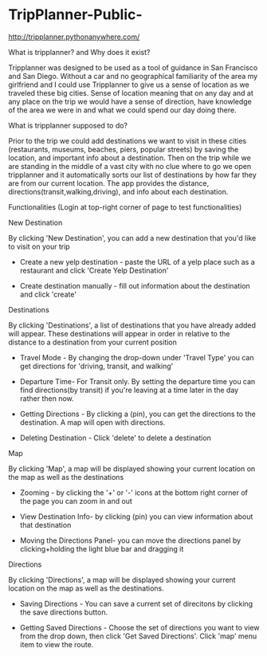 # TripPlanner-Public-

http://tripplanner.pythonanywhere.com/

What is tripplanner? and Why does it exist?

  Tripplanner was designed to be used as a tool of guidance in San Francisco and San Diego. Without a car and 
  no geographical familiarity of the area my girlfriend and I could use Tripplanner to give us a sense of location 
  as we traveled these big cities. Sense of location meaning that on any day and at any place on the trip we would 
  have a sense of direction, have knowledge of the area we were in and what we could spend our day doing there.


What is tripplanner supposed to do?

  Prior to the trip we could add destinations we want to visit in these cities (restaurants, museums, beaches, 
  piers, popular streets) by saving the location, and important info about a destination. Then on the trip 
  while we are standing in the middle of a vast city with no clue where to go we open tripplanner and it automatically
  sorts our list of destinations by how far they are from our current location. The app provides the distance, 
  directions(transit,walking,driving), and info about each destination.


Functionalities (Login at top-right corner of page to test functionalities)

New Destination

By clicking 'New Destination', you can add a new destination that you'd like to visit on your trip

* Create a new yelp destination - paste the URL of a yelp place such as a restaurant and click 'Create Yelp Destination'

* Create destination manually - fill out information about the destination and click 'create'

Destinations

By clicking 'Destinations', a list of destinations that you have already added will appear. These destinations will appear in order in relative to the distance to a destination from your current position

* Travel Mode - By changing the drop-down under 'Travel Type' you can get directions for 'driving, transit, and walking'

* Departure Time- For Transit only. By setting the departure time you can find directions(by transit) if you're leaving at a time later in the day rather then now.

* Getting Directions - By clicking a (pin), you can get the directions to the destination. A map will open with directions.

* Deleting Destination - Click 'delete' to delete a destination

Map

By clicking 'Map', a map will be displayed showing your current location on the map as well as the destinations

* Zooming - by clicking the '+' or '-' icons at the bottom right corner of the page you can zoom in and out

* View Destination Info- by clicking (pin) you can view information about that destination

* Moving the Directions Panel- you can move the directions panel by clicking+holding the light blue bar and dragging it

Directions

By clicking 'Directions', a map will be displayed showing your current location on the map as well as the destinations.

* Saving Directions - You can save a current set of direcitons by clicking the save directions button.

* Getting Saved Directions - Choose the set of directions you want to view from the drop down, then click 'Get Saved Directions'. Click 'map' menu item to view the route.
